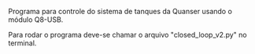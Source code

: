 Programa para controle do sistema de tanques da Quanser usando o módulo Q8-USB.

Para rodar o programa deve-se chamar o arquivo "closed_loop_v2.py" no terminal. 
